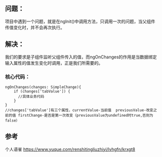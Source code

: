 ## 问题：
项目中遇到一个问题，就是在ngInit()中调用方法，只调用一次的问题，当父组件传值变化时，并不会再次执行。

## 解决：
我们的要求是子组件监听父组件传入的值，而ngOnChanges的作用是当数据绑定输入属性的值发生变化时调用，正是我们所需要的。
### 核心代码：
```
ngOnChanges(changes: SimpleChange){
    if (changes['tabValue']) {
      //具体业务代码
    }
}
//changes['tabValue']有三个属性，currentValue-当前值  previousValue-改变之前的值 firstChange-是否是第一次改变（previousValue为undefined时true,否则为false）
```

## 参考
个人语雀
https://www.yuque.com/renshitingliuzhiyi/lvhgfn/krxgt8
